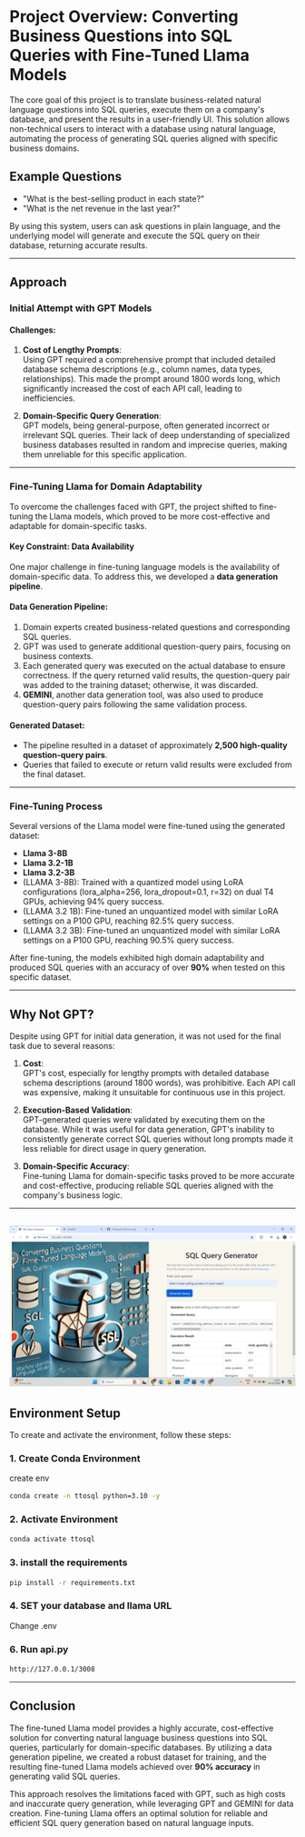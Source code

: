 # Project Overview: Converting Business Questions into SQL Queries with Fine-Tuned Llama Models

The core goal of this project is to translate business-related natural language questions into SQL queries, execute them on a company's database, and present the results in a user-friendly UI. This solution allows non-technical users to interact with a database using natural language, automating the process of generating SQL queries aligned with specific business domains.

## Example Questions
- "What is the best-selling product in each state?"
- "What is the net revenue in the last year?"

By using this system, users can ask questions in plain language, and the underlying model will generate and execute the SQL query on their database, returning accurate results.

---

## Approach

### Initial Attempt with GPT Models
#### Challenges:
1. **Cost of Lengthy Prompts**:  
   Using GPT required a comprehensive prompt that included detailed database schema descriptions (e.g., column names, data types, relationships). This made the prompt around 1800 words long, which significantly increased the cost of each API call, leading to inefficiencies.
   
2. **Domain-Specific Query Generation**:  
   GPT models, being general-purpose, often generated incorrect or irrelevant SQL queries. Their lack of deep understanding of specialized business databases resulted in random and imprecise queries, making them unreliable for this specific application.

---

### Fine-Tuning Llama for Domain Adaptability
To overcome the challenges faced with GPT, the project shifted to fine-tuning the Llama models, which proved to be more cost-effective and adaptable for domain-specific tasks.

#### Key Constraint: Data Availability
One major challenge in fine-tuning language models is the availability of domain-specific data. To address this, we developed a **data generation pipeline**.

#### Data Generation Pipeline:
1. Domain experts created business-related questions and corresponding SQL queries.
2. GPT was used to generate additional question-query pairs, focusing on business contexts.
3. Each generated query was executed on the actual database to ensure correctness. If the query returned valid results, the question-query pair was added to the training dataset; otherwise, it was discarded.
4. **GEMINI**, another data generation tool, was also used to produce question-query pairs following the same validation process.

#### Generated Dataset:
- The pipeline resulted in a dataset of approximately **2,500 high-quality question-query pairs**.
- Queries that failed to execute or return valid results were excluded from the final dataset.

---

### Fine-Tuning Process
Several versions of the Llama model were fine-tuned using the generated dataset:
- **Llama 3-8B**
- **Llama 3.2-1B**
- **Llama 3.2-3B**
- (LLAMA 3-8B): Trained with a quantized model using LoRA configurations (lora_alpha=256, lora_dropout=0.1, r=32) on dual T4 GPUs, achieving 94% query success.
- (LLAMA 3.2 1B): Fine-tuned an unquantized model with similar LoRA settings on a P100 GPU, reaching 82.5% query success.
- (LLAMA 3.2 3B): Fine-tuned an unquantized model with similar LoRA settings on a P100 GPU, reaching 90.5% query success.

After fine-tuning, the models exhibited high domain adaptability and produced SQL queries with an accuracy of over **90%** when tested on this specific dataset.

---

## Why Not GPT?

Despite using GPT for initial data generation, it was not used for the final task due to several reasons:

1. **Cost**:  
   GPT's cost, especially for lengthy prompts with detailed database schema descriptions (around 1800 words), was prohibitive. Each API call was expensive, making it unsuitable for continuous use in this project.

2. **Execution-Based Validation**:  
   GPT-generated queries were validated by executing them on the database. While it was useful for data generation, GPT's inability to consistently generate correct SQL queries without long prompts made it less reliable for direct usage in query generation.

3. **Domain-Specific Accuracy**:  
   Fine-tuning Llama for domain-specific tasks proved to be more accurate and cost-effective, producing reliable SQL queries aligned with the company's business logic.

---
![Project Image](ttosql.png)
---

## Environment Setup

To create and activate the environment, follow these steps:

### 1. Create Conda Environment

create env 

```bash
conda create -n ttosql python=3.10 -y
```

### 2. Activate Environment

```bash
conda activate ttosql
```

### 3. install the requirements

```bash
pip install -r requirements.txt
```

### 4. SET your database and llama URL
Change .env

### 6. Run api.py 

```bash
http://127.0.0.1/3008
```
----

## Conclusion
The fine-tuned Llama model provides a highly accurate, cost-effective solution for converting natural language business questions into SQL queries, particularly for domain-specific databases. By utilizing a data generation pipeline, we created a robust dataset for training, and the resulting fine-tuned Llama models achieved over **90% accuracy** in generating valid SQL queries.

This approach resolves the limitations faced with GPT, such as high costs and inaccurate query generation, while leveraging GPT and GEMINI for data creation. Fine-tuning Llama offers an optimal solution for reliable and efficient SQL query generation based on natural language inputs.
